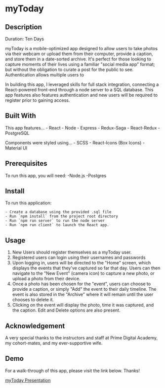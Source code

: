 # myToday

## Description

Duration: Ten Days

myToday is a mobile-optimized app designed to allow users to take photos via their webcam or upload them from their computer, provide a caption, and store them in a date-sorted archive. It's perfect for those looking to capture moments of their lives using a familiar "social media app" format; but without the obligation to curate a post for the public to see. Authentication allows multiple users to 

In building this app, I leveraged skills for full stack integration, connecting a React-powered front-end through a node server to a SQL database. This app features also features authentication and new users will be required to register prior to gaining access. 

## Built With

This app features...
    - React
    - Node
    - Express
    - Redux-Saga
    - React-Redux
    - PostgreSQL

Components were styled using...
    - SCSS
    - React-Icons (Box Icons)
    - Material UI
    

## Prerequisites 

To run this app, you will need:
    -Node.js
    -Postgres
    
## Install

To run this application:

    - Create a database using the provided .sql file
    - Run `npm install` from the project root directory
    - Run `npm run server` to run the node server
    - Run `npm run client` to launch the React app. 
    

## Usage

1. New Users should register themselves as a myToday user. 
2. Registered users can login using their usernames and passwords
3. Upon logging in, users will be directed to the "Home" screen, which displays the events that they've captured so far that day. Users can then navigate to the "New Event" (camera icon) to capture a new photo, or upload a photo from their device. 
4. Once a photo has been chosen for the "event", users can choose to provide a caption, or simply "Add" the event to their daily timeline. The event is also stored in the "Archive" where it will remain until the user chooses to delete it. 
5. Clicking on the event will display the photo, time it was captured, and the caption. Edit and Delete options are also present. 

## Acknowledgement

A very special thanks to the instructors and staff at Prime Digital Academy, my cohort-mates, and my ever-supportive wife. 

## Demo

For a walk-through of this app, please visit the link below. Thanks! 

[myToday Presentation](https://www.youtube.com/watch?v=RtXdq-n7Qh0)
